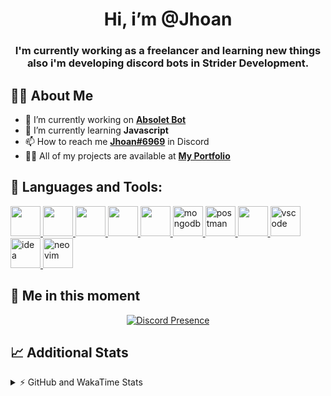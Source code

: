 <h1 align="center">Hi, i’m @Jhoan</h1>
<h3 align="center">I'm currently working as a freelancer and learning new things also i'm developing discord bots in Strider Development.</h3>

## 🙋‍♂️ About Me

- 🔭 I’m currently working on **[Absolet Bot](https://strider.cloud)**
- 🌱 I’m currently learning **Javascript**
- 📫 How to reach me **[Jhoan#6969](https://jhoan.monster/)** in Discord
- 👨‍💻 All of my projects are available at **[My Portfolio](https://jhoan.monster)**

## 🚀 Languages and Tools:
<p align="left"> 
    <a href="https://developer.mozilla.org/en-US/docs/Web/JavaScript" target="_blank"> <img src="https://img.icons8.com/color/48/000000/javascript.png" width="48" height="48"/> </a> 
    <a href="https://www.w3.org/html/" target="_blank"> <img src="https://img.icons8.com/color/48/000000/html-5.png" width="48" height="48"/> </a> 
    <a href="https://www.w3schools.com/css/" target="_blank"> <img src="https://img.icons8.com/color/48/000000/css3.png" width="48" height="48"/> </a> 
    <a href="https://getbootstrap.com" target="_blank"> <img src="https://img.icons8.com/color/48/000000/bootstrap.png" width="48" height="48"/> </a> 
    <a href="https://nodejs.org" target="_blank"> <img src="https://i.imgur.com/XX8lvL7.png" width="48" height="48"/> </a> 
    <a href="https://www.mongodb.com/" target="_blank"> <img src="https://i.imgur.com/nRtS3AN.png" alt="mongodb" width="48" height="48"/> </a> 
    <a href="https://postman.com" target="_blank"> <img src="https://www.vectorlogo.zone/logos/getpostman/getpostman-icon.svg" alt="postman" width="48" height="48"/> </a>   
    <a href="https://git-scm.com/" target="_blank"> <img src="https://img.icons8.com/color/48/000000/git.png" width="48" height="48"/> </a> 
    <a href="https://code.visualstudio.com" target="_blank" > <img src="https://upload.wikimedia.org/wikipedia/commons/thumb/9/9a/Visual_Studio_Code_1.35_icon.svg/2048px-Visual_Studio_Code_1.35_icon.svg.png" alt="vscode" width="48" height="48"> </a>
    <a href="https://www.jetbrains.com/es-es/idea/" target="_blank" > <img src="https://resources.jetbrains.com/storage/products/intellij-idea/img/meta/intellij-idea_logo_300x300.png" alt="idea" width="48" height="48"> </a>
    <a href="https://neovim.io" target="_blank"> <img src="https://icons.iconarchive.com/icons/papirus-team/papirus-apps/512/nvim-icon.png" alt="neovim" width="48" height="48"/> </a>
</p>
  
## 👤 Me in this moment
<p align="center">
    <a href="https://discord.com/users/852617426591154177" target="_blank" rel="nofollow">
        <img src="https://lanyard-profile-readme.vercel.app/api/852617426591154177?idleMessage=Probably%20coding%20Absolet..." alt="Discord Presence" align="center">
    </a>
</p>

## 📈 Additional Stats
<details>
    <summary>⚡ GitHub and WakaTime Stats</summary>
    <br/>

<!--START_SECTION:waka-->
![Code Time](http://img.shields.io/badge/Code%20Time-313%20hrs-blue)

**🐱 My GitHub Data** 

> 🏆 711 Contributions in the Year 2022
 > 
> 📦 54.3 kB Used in GitHub's Storage 
 > 
> 💼 Opted to Hire
 > 
> 📜 4 Public Repositories 
 > 
> 🔑 26 Private Repositories  
 > 
**I'm an Early 🐤** 

```text
🌞 Morning    55 commits     ██░░░░░░░░░░░░░░░░░░░░░░░   8.55% 
🌆 Daytime    278 commits    ██████████░░░░░░░░░░░░░░░   43.23% 
🌃 Evening    275 commits    ██████████░░░░░░░░░░░░░░░   42.77% 
🌙 Night      35 commits     █░░░░░░░░░░░░░░░░░░░░░░░░   5.44%

```
📅 **I'm Most Productive on Wednesday** 

```text
Monday       94 commits     ███░░░░░░░░░░░░░░░░░░░░░░   14.62% 
Tuesday      91 commits     ███░░░░░░░░░░░░░░░░░░░░░░   14.15% 
Wednesday    119 commits    ████░░░░░░░░░░░░░░░░░░░░░   18.51% 
Thursday     67 commits     ██░░░░░░░░░░░░░░░░░░░░░░░   10.42% 
Friday       70 commits     ██░░░░░░░░░░░░░░░░░░░░░░░   10.89% 
Saturday     118 commits    ████░░░░░░░░░░░░░░░░░░░░░   18.35% 
Sunday       84 commits     ███░░░░░░░░░░░░░░░░░░░░░░   13.06%

```


📊 **This Week I Spent My Time On** 

```text
⌚︎ Time Zone: America/Bogota

💬 Programming Languages: 
JavaScript               28 hrs 8 mins       ██████████████████████░░░   88.91% 
YAML                     1 hr 44 mins        █░░░░░░░░░░░░░░░░░░░░░░░░   5.48% 
JSON                     56 mins             ░░░░░░░░░░░░░░░░░░░░░░░░░   2.98% 
Python                   25 mins             ░░░░░░░░░░░░░░░░░░░░░░░░░   1.33% 
EJS                      9 mins              ░░░░░░░░░░░░░░░░░░░░░░░░░   0.51%

🔥 Editors: 
VS Code                  31 hrs 38 mins      █████████████████████████   99.96% 
Neovim                   0 secs              ░░░░░░░░░░░░░░░░░░░░░░░░░   0.04%

🐱‍💻 Projects: 
Absolet-Bot              17 hrs 7 mins       █████████████░░░░░░░░░░░░   54.08% 
fancy                    11 hrs 50 mins      █████████░░░░░░░░░░░░░░░░   37.4% 
Strider-System           1 hr 23 mins        █░░░░░░░░░░░░░░░░░░░░░░░░   4.39% 
ponzi-system             25 mins             ░░░░░░░░░░░░░░░░░░░░░░░░░   1.34% 
linz-egg                 22 mins             ░░░░░░░░░░░░░░░░░░░░░░░░░   1.19%

💻 Operating System: 
Linux                    31 hrs 38 mins      █████████████████████████   100.0%

```

**I Mostly Code in JavaScript** 

```text
JavaScript               16 repos            █████████████████░░░░░░░░   69.57% 
Java                     2 repos             ██░░░░░░░░░░░░░░░░░░░░░░░   8.7% 
SCSS                     2 repos             ██░░░░░░░░░░░░░░░░░░░░░░░   8.7% 
TypeScript               1 repo              █░░░░░░░░░░░░░░░░░░░░░░░░   4.35% 
Shell                    1 repo              █░░░░░░░░░░░░░░░░░░░░░░░░   4.35%

```



 Last Updated on 18/07/2022 17:47:27 UTC
<!--END_SECTION:waka-->
</details>

